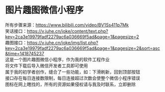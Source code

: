 # 图片趣图微信小程序
所有步骤来源：<https://www.bilibili.com/video/BV1Ss411p7Mk>  
笑话接口：<https://v.juhe.cn/joke/content/text.php?key=2ca3e19979fadf2279ac6a036669f5ad&page=1&pagesize=2>  
趣图接口：<https://v.juhe.cn/joke/img/list.php?key=2ca3e19979fadf2279ac6a036669f5ad&page=1&pagesize=2&sort=asc&time=1418745237>  
这是一个图片趣图微信小程序，作为我的软件工程作业  
将文件下载后导入微信开发者工具即可使用  
属于我的初学者创作，缝合了一些功能，如：下滑刷新，回到顶部按钮  
接口存在每日连接数限制，每日连接超过次数会使整个微信小程序错误  
图标在网上瞎找的，所有的资源如果侵权请与我及时联系，立即删除
